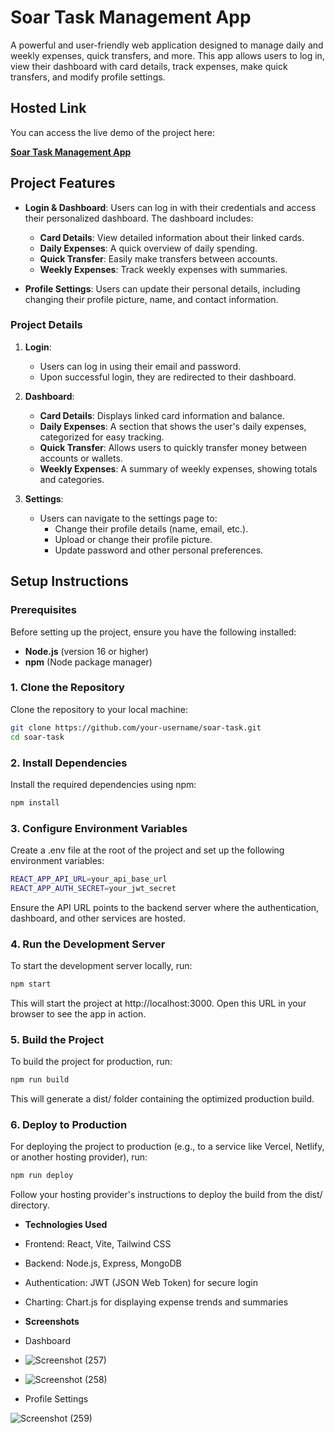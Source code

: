 # Soar Task Management App

A powerful and user-friendly web application designed to manage daily and weekly expenses, quick transfers, and more. This app allows users to log in, view their dashboard with card details, track expenses, make quick transfers, and modify profile settings.

## Hosted Link

You can access the live demo of the project here:

[**Soar Task Management App**](https://soar-task-govind-prasad.netlify.app/)

## Project Features

- **Login & Dashboard**: Users can log in with their credentials and access their personalized dashboard. The dashboard includes:
  - **Card Details**: View detailed information about their linked cards.
  - **Daily Expenses**: A quick overview of daily spending.
  - **Quick Transfer**: Easily make transfers between accounts.
  - **Weekly Expenses**: Track weekly expenses with summaries.

- **Profile Settings**: Users can update their personal details, including changing their profile picture, name, and contact information.

### Project Details

1. **Login**:
   - Users can log in using their email and password.
   - Upon successful login, they are redirected to their dashboard.

2. **Dashboard**:
   - **Card Details**: Displays linked card information and balance.
   - **Daily Expenses**: A section that shows the user's daily expenses, categorized for easy tracking.
   - **Quick Transfer**: Allows users to quickly transfer money between accounts or wallets.
   - **Weekly Expenses**: A summary of weekly expenses, showing totals and categories.

3. **Settings**:
   - Users can navigate to the settings page to:
     - Change their profile details (name, email, etc.).
     - Upload or change their profile picture.
     - Update password and other personal preferences.

## Setup Instructions

### Prerequisites

Before setting up the project, ensure you have the following installed:
- **Node.js** (version 16 or higher)
- **npm** (Node package manager)

### 1. Clone the Repository

Clone the repository to your local machine:

```bash
git clone https://github.com/your-username/soar-task.git
cd soar-task
```
### 2. Install Dependencies

Install the required dependencies using npm:

```bash
npm install
```
### 3. Configure Environment Variables

Create a .env file at the root of the project and set up the following environment variables:

```bash
REACT_APP_API_URL=your_api_base_url
REACT_APP_AUTH_SECRET=your_jwt_secret
```
Ensure the API URL points to the backend server where the authentication, dashboard, and other services are hosted.


### 4. Run the Development Server

To start the development server locally, run:

```bash
npm start
```
This will start the project at http://localhost:3000. Open this URL in your browser to see the app in action.

### 5. Build the Project

To build the project for production, run:

```bash
npm run build
```
This will generate a dist/ folder containing the optimized production build.

### 6. Deploy to Production

For deploying the project to production (e.g., to a service like Vercel, Netlify, or another hosting provider), run:

```bash
npm run deploy
```
Follow your hosting provider's instructions to deploy the build from the dist/ directory.

- **Technologies Used**
- Frontend: React, Vite, Tailwind CSS
- Backend: Node.js, Express, MongoDB
- Authentication: JWT (JSON Web Token) for secure login
- Charting: Chart.js for displaying expense trends and summaries

- **Screenshots**
- Dashboard
- ![Screenshot (257)](https://github.com/user-attachments/assets/258eb083-78f0-44ff-9d45-811aeac3739c)
- ![Screenshot (258)](https://github.com/user-attachments/assets/94a3ffdc-c762-4ac6-a06f-decf3ad3ea3e)

- Profile Settings

![Screenshot (259)](https://github.com/user-attachments/assets/d0f0c14c-5cf7-44a4-9559-a8f7b36a06f4)


